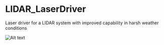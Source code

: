 # LIDAR_LaserDriver
Laser driver for a LIDAR system with improved capability in harsh weather conditions

![Alt text](LaserDriverPresentation.png?raw=true "Title")
